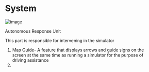 # System

![image](https://github.com/ArielMobileLab/System/assets/76939624/a380580e-8055-43fc-a9a6-a0f92336b989)

Autonomous Response Unit

This part is responsible for intervening in the simulator
1) Map Guide- A feature that displays arrows and guide signs on the screen at the same time as running a simulator for the purpose of driving assistance
2) 
